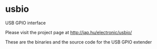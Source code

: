 usbio
=====

USB GPIO interface

Please visit the project page at http://jap.hu/electronic/usbio/

These are the binaries and the source code for the USB GPIO extender

